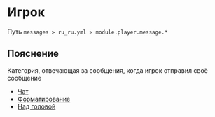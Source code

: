 # Игрок
Путь `messages > ru_ru.yml > module.player.message.*`

## Пояснение
Категория, отвечающая за сообщения, когда игрок отправил своё сообщение
- [Чат](/ru/messages/ru_ru/module/player/message/chat/)
- [Форматирование](/ru/messages/ru_ru/module/player/message/format/)
- [Над головой](/ru/messages/ru_ru/module/player/message/bubble/)